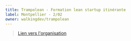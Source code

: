 ```yaml
---
title: Trampolean - Formation lean startup itinérante
label: Montpellier - 2/02
owner: walkingdev/trampolean
---
```


> [Lien vers l'organisation](http://github.com/walkingdev)
